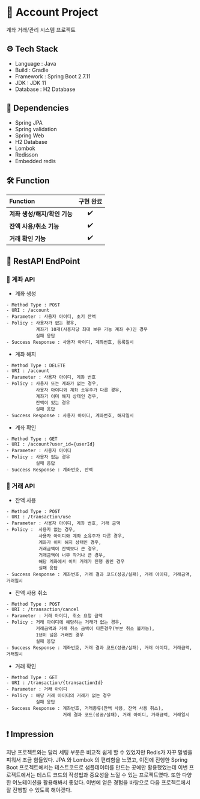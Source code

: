 # 📍 Account Project
계좌 거래/관리 시스템 프로젝트

## ⚙ Tech Stack
- Language : Java
- Build : Gradle 
- Framework : Spring Boot 2.7.11
- JDK : JDK 11
- Database : H2 Database

## 🔌 Dependencies
- Spring JPA
- Spring validation
- Spring Web
- H2 Database
- Lombok
- Redisson
- Embedded redis

## 🛠 Function
**Function**                 | **구현 완료** | 
:--------------------------  | :----------------: |  
**계좌 생성/해지/확인 기능**  | :heavy_check_mark: | 
**잔액 사용/취소 기능**       | :heavy_check_mark: | 
**거래 확인 기능**            | :heavy_check_mark: | 

## 🔻 RestAPI EndPoint
### 🔹 계좌 API
- 계좌 생성
```
- Method Type : POST
- URI : /account
- Parameter : 사용자 아이디, 초기 잔액
- Policy : 사용자가 없는 경우, 
           계좌가 10개(사용자당 최대 보유 가능 계좌 수)인 경우 
           실패 응답
- Success Response : 사용자 아이디, 계좌번호, 등록일시
```
- 계좌 해지
```
- Method Type : DELETE
- URI : /account
- Parameter : 사용자 아이디, 계좌 번호
- Policy : 사용자 또는 계좌가 없는 경우, 
           사용자 아이디와 계좌 소유주가 다른 경우, 
           계좌가 이미 해지 상태인 경우, 
           잔액이 있는 경우 
           실패 응답
- Success Response : 사용자 아이디, 계좌번호, 해지일시
```
- 계좌 확인
```
- Method Type : GET
- URI : /account?user_id={userId}
- Parameter : 사용자 아이디
- Policy : 사용자 없는 경우 
           실패 응답
- Success Response : 계좌번호, 잔액
```
### 🔹 거래 API
- 잔액 사용
```
- Method Type : POST
- URI : /transaction/use
- Parameter : 사용자 아이디, 계좌 번호, 거래 금액
- Policy :  사용자 없는 경우, 
            사용자 아이디와 계좌 소유주가 다른 경우, 
            계좌가 이미 해지 상태인 경우, 
            거래금액이 잔액보다 큰 경우, 
            거래금액이 너무 작거나 큰 경우,
            해당 계좌에서 이미 거래가 진행 중인 경우
            실패 응답
- Success Response : 계좌번호, 거래 결과 코드(성공/실패), 거래 아이디, 거래금액, 거래일시
```
- 잔액 사용 취소
```
- Method Type : POST
- URI : /transaction/cancel
- Parameter : 거래 아이디, 취소 요청 금액
- Policy : 거래 아이디에 해당하는 거래가 없는 경우, 
           거래금액과 거래 취소 금액이 다른경우(부분 취소 불가능),
           1년이 넘은 거래인 경우
           실패 응답
- Success Response : 계좌번호, 거래 결과 코드(성공/실패), 거래 아이디, 거래금액, 거래일시
```
- 거래 확인
```
- Method Type : GET
- URI : /transaction/{transactionId}
- Parameter : 거래 아이디
- Policy : 해당 거래 아이디의 거래가 없는 경우 
           실패 응답
- Success Response : 계좌번호, 거래종류(잔액 사용, 잔액 사용 취소), 
                     거래 결과 코드(성공/실패), 거래 아이디, 거래금액, 거래일시
```
## ❗ Impression
지난 프로젝트와는 달리 세팅 부분은 비교적 쉽게 할 수 있었지만 Redis가 자꾸 말썽을 피워서 조금 힘들었다. JPA 와 Lombok 의 편리함을 느꼈고, 이전에 진행한 Spring Boot 프로젝트에서는 테스트코드로 샘플데이터를 만드는 곳에만 활용했었는데 이번 프로젝트에서는 테스트 코드의 작성법과 중요성을 느낄 수 있는 프로젝트였다. 또한 다양한 어노테이션을 활용해봐서 좋았다. 이번에 얻은 경험을 바탕으로 다음 프로젝트에서  잘 진행할 수 있도록 해야겠다.  

